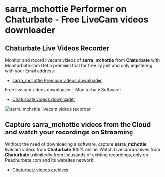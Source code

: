 # sarra_mchottie Performer on Chaturbate - Free LiveCam videos downloader

## Chaturbate Live Videos Recorder

Monitor and record livecam videos of **sarra_mchottie** from **Chaturbate** with Moniturbate.com
Get a premium trial for free by just and only registering with your Email address:
* [sarra_mchottie Premium videos downloader](https://moniturbate.com/request-demo-licence-key.html)

Free livecam videos downloader - Moniturbate Software:
* [Chaturbate videos downloader](https://moniturbate.com/moniturbate-download-software.html)

![sarra_mchottie livecam videos recorder](https://peachurnet.com/templates/moniturbate-software.png)


## Capture sarra_mchottie videos from the Cloud and watch your recordings on Streaming

Without the need of downloading a software, capture **sarra_mchottie** livecam videos from **Chaturbate** 100% online.
Watch Livecam archives from **Chaturbate** unlimitedly from thousands of existing recordings, only on Peachurbate.com and its websites network:
* [Chaturbate videos archives](https://peachurnet.com/)